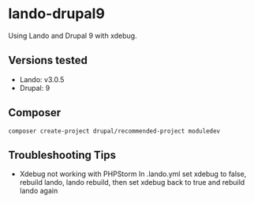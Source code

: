 # lando-drupal9
Using Lando and Drupal 9 with xdebug.

## Versions tested
* Lando: v3.0.5
* Drupal: 9

## Composer

    composer create-project drupal/recommended-project moduledev

## Troubleshooting Tips
* Xdebug not working with PHPStorm
    In .lando.yml set xdebug to false, rebuild lando, lando rebuild, then set xdebug back to true and rebuild lando again
